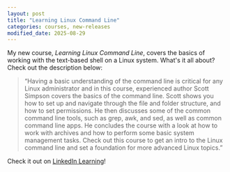 ```yaml
---
layout: post
title: "Learning Linux Command Line"
categories: courses, new-releases
modified_date: 2025-08-29
---
```


My new course, _Learning Linux Command Line_, covers the basics of working with the text-based shell on a Linux system. What's it all about? Check out the description below:

> “Having a basic understanding of the command line is critical for any Linux administrator and in this course, experienced author Scott Simpson covers the basics of the command line. Scott shows you how to set up and navigate through the file and folder structure, and how to set permissions. He then discusses some of the common command line tools, such as grep, awk, and sed, as well as common command line apps. He concludes the course with a look at how to work with archives and how to perform some basic system management tasks. Check out this course to get an intro to the Linux command line and set a foundation for more advanced Linux topics.”

Check it out on [LinkedIn Learning](https://www.linkedin.com/learning/learning-linux-command-line-26594217)!
